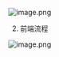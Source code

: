 ![image.png](http://design.yonyoucloud.com/static/yuque/0/2019/png/319615/1571141167969-ca2db22f-7a13-4d0d-8754-4ad6be233a71.png#align=left&display=inline&height=416&name=image.png&originHeight=490&originWidth=878&search=&size=169025&status=done&width=746)


2. 前端流程

![image.png](http://design.yonyoucloud.com/static/yuque/0/2019/png/319615/1573011268777-b201a383-f9f6-4de0-984f-c8e90672ced8.png#align=left&display=inline&height=1587&name=image.png&originHeight=1587&originWidth=1123&search=&size=77161&status=done&width=1123)